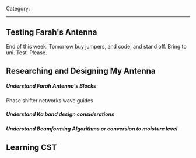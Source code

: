 Category:
___
## Testing Farah's Antenna
End of this week. 
Tomorrow buy jumpers, and code, and stand off. Bring to uni. Test. Please. 
## Researching and Designing My Antenna
##### Understand Farah Antenna's Blocks
Phase shifter networks
wave guides
##### Understand Ka band design considerations

##### Understand Beamforming Algorithms or conversion to moisture level

## Learning CST 